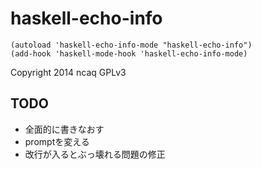 haskell-echo-info
=================

```elisp
(autoload 'haskell-echo-info-mode "haskell-echo-info")
(add-hook 'haskell-mode-hook 'haskell-echo-info-mode)
```

Copyright 2014 ncaq
GPLv3

## TODO
* 全面的に書きなおす
* promptを変える
* 改行が入るとぶっ壊れる問題の修正
